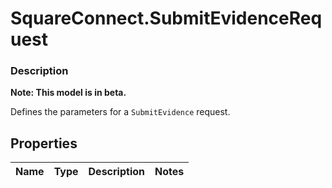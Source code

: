# SquareConnect.SubmitEvidenceRequest

### Description
**Note: This model is in beta.**

Defines the parameters for a `SubmitEvidence` request.

## Properties
Name | Type | Description | Notes
------------ | ------------- | ------------- | -------------


